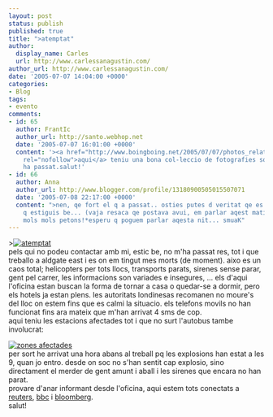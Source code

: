 ```yaml
---
layout: post
status: publish
published: true
title: ">atemptat"
author:
  display_name: Carles
  url: http://www.carlessanagustin.com/
author_url: http://www.carlessanagustin.com/
date: '2005-07-07 14:04:00 +0000'
categories:
- Blog
tags:
- evento
comments:
- id: 65
  author: FrantIc
  author_url: http://santo.webhop.net
  date: '2005-07-07 16:01:00 +0000'
  content: '><a href="http://www.boingboing.net/2005/07/07/photos_related_to_lo.html"
    rel="nofollow">aqui</a> teniu una bona col-leccio de fotografies sobre el que
    ha passat.salut!'
- id: 66
  author: Anna
  author_url: http://www.blogger.com/profile/13180900505015507071
  date: '2005-07-08 22:17:00 +0000'
  content: ">nen, qe fort el q a passat.. osties putes d veritat qe es x flipar. Millor
    q estiguis be... (vaja resaca qe postava avui, em parlar aqest mati i... :S) bueno
    mols mols petons!*esperu q poguem parlar aqesta nit... smuaK"
---
```

<p>><a href="http://news.bbc.co.uk/hi/spanish/photo_galleries/newsid_4659000/4659555.stm"><img src="http://news.bbc.co.uk/media/images/41277000/jpg/_41277449_bus_close_reader.jpg" alt="atemptat" border="0" /></a><br />pels qui no podeu contactar amb mi, estic be, no m'ha passat res, tot i que treballo a aldgate east i es on em tingut mes morts (de moment). aixo es un caos total; helicopters per tots llocs, transports parats, sirenes sense parar, gent pel carrer, les informacions son variades e insegures, ... els d'aqui l'oficina estan buscan la forma de tornar a casa o quedar-se a dormir, pero els hotels ja estan plens. les autoritats londinesas recomanen no moure's del lloc on estem fins que es calmi la situacio. els telefons movils no han funcionat fins ara mateix que m'han arrivat 4 sms de cop.<br />aqui teniu les estacions afectades tot i que no surt l'autobus tambe involucrat:</p>
<p><a href="http://newsimg.bbc.co.uk/media/images/41276000/gif/_41276891_london_tube_map416.gif"><img src="http://newsimg.bbc.co.uk/media/images/41276000/gif/_41276891_london_tube_map416.gif" alt="zones afectades" border="0" /></a><br />per sort he arrivat una hora abans al treball pq les explosions han estat a les 9, quan jo entro. desde on soc no s'han sentit cap explosio, sino directament el merder de gent amunt i aball i les sirenes que encara no han parat.<br />provare d'anar informant desde l'oficina, aqui estem tots conectats a <a href="http://today.reuters.co.uk/news/default.aspx" target="_blank">reuters</a>, <a href="http://www.bbc.co.uk/" target="_blank">bbc</a> i <a href="http://www.bloomberg.com/" target="_blank">bloomberg</a>.<br />salut!</p>
